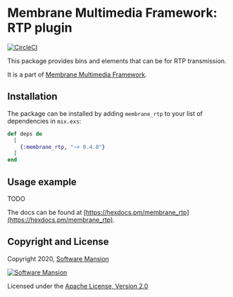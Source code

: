 # Membrane Multimedia Framework: RTP plugin

[![CircleCI](https://circleci.com/gh/membraneframework/membrane_rtp.svg?style=svg)](https://circleci.com/gh/membraneframework/membrane_rtp)

This package provides bins and elements that can be for RTP transmission.

It is a part of [Membrane Multimedia Framework](https://membraneframework.org).

## Installation

The package can be installed by adding `membrane_rtp` to your list of dependencies in `mix.exs`:

```elixir
def deps do
  [
    {:membrane_rtp, "~> 0.4.0"}
  ]
end
```

## Usage example

TODO

The docs can be found at [https://hexdocs.pm/membrane_rtp](https://hexdocs.pm/membrane_rtp).

## Copyright and License

Copyright 2020, [Software Mansion](https://swmansion.com/?utm_source=git&utm_medium=readme&utm_campaign=membrane_rtp)

[![Software Mansion](https://logo.swmansion.com/logo?color=white&variant=desktop&width=200&tag=membrane-github)](https://swmansion.com/?utm_source=git&utm_medium=readme&utm_campaign=membrane_rtp)

Licensed under the [Apache License, Version 2.0](LICENSE)
